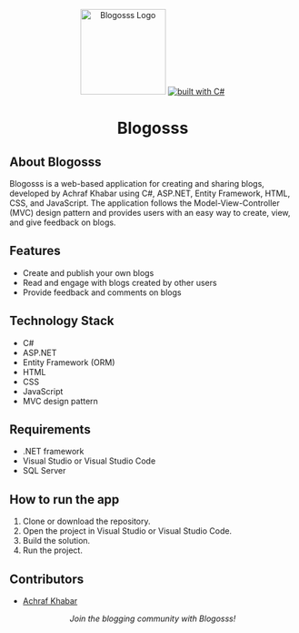 <p align="center">
  <img src="https://raw.githubusercontent.com/achrafkhabar/blogosss/master/blogosss-logo.png" alt="Blogosss Logo" width="150"/>
  <a href="#">
    <img src="https://img.shields.io/badge/makde by Achraf khabar" alt="built with C#">
  </a>
</p>
<h1 align="center">Blogosss</h1>


About Blogosss
--------------

Blogosss is a web-based application for creating and sharing blogs, developed by Achraf Khabar using C#, ASP.NET, Entity Framework, HTML, CSS, and JavaScript. The application follows the Model-View-Controller (MVC) design pattern and provides users with an easy way to create, view, and give feedback on blogs.

Features
--------

-   Create and publish your own blogs
-   Read and engage with blogs created by other users
-   Provide feedback and comments on blogs

Technology Stack
----------------

-   C#
-   ASP.NET
-   Entity Framework (ORM)
-   HTML
-   CSS
-   JavaScript
-   MVC design pattern

Requirements
------------

-   .NET framework
-   Visual Studio or Visual Studio Code
-   SQL Server

How to run the app
------------------

1.  Clone or download the repository.
2.  Open the project in Visual Studio or Visual Studio Code.
3.  Build the solution.
4.  Run the project.

Contributors
------------

-   [Achraf Khabar](https://github.com/achrafkhabar)

<p align="center"> <i>Join the blogging community with Blogosss!</i> </p>
